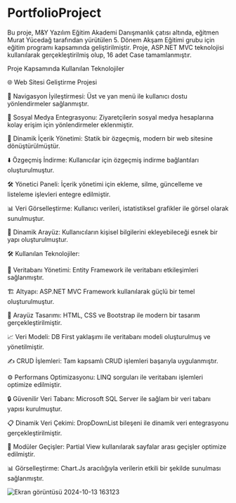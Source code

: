 # PortfolioProject

Bu proje, M&Y Yazılım Eğitim Akademi Danışmanlık çatısı altında, eğitmen Murat Yücedağ tarafından yürütülen 5. Dönem Akşam Eğitimi grubu için eğitim programı kapsamında geliştirilmiştir. Proje, ASP.NET MVC teknolojisi kullanılarak gerçekleştirilmiş olup, 16 adet Case tamamlanmıştır.

Proje Kapsamında Kullanılan Teknolojiler

🌐 Web Sitesi Geliştirme Projesi

🧭 Navigasyon İyileştirmesi: Üst ve yan menü ile kullanıcı dostu yönlendirmeler sağlanmıştır.

📱 Sosyal Medya Entegrasyonu: Ziyaretçilerin sosyal medya hesaplarına kolay erişim için yönlendirmeler eklenmiştir.

📄 Dinamik İçerik Yönetimi: Statik bir özgeçmiş, modern bir web sitesine dönüştürülmüştür.

⬇️ Özgeçmiş İndirme: Kullanıcılar için özgeçmiş indirme bağlantıları oluşturulmuştur.

🛠️ Yönetici Paneli: İçerik yönetimi için ekleme, silme, güncelleme ve listeleme işlevleri entegre edilmiştir.

📊 Veri Görselleştirme: Kullanıcı verileri, istatistiksel grafikler ile görsel olarak sunulmuştur.

🔄 Dinamik Arayüz: Kullanıcıların kişisel bilgilerini ekleyebileceği esnek bir yapı oluşturulmuştur.

🛠️ Kullanılan Teknolojiler:

🔗 Veritabanı Yönetimi: Entity Framework ile veritabanı etkileşimleri sağlanmıştır.

🏗️ Altyapı: ASP.NET MVC Framework kullanılarak güçlü bir temel oluşturulmuştur.

🎨 Arayüz Tasarımı: HTML, CSS ve Bootstrap ile modern bir tasarım gerçekleştirilmiştir.

📈 Veri Modeli: DB First yaklaşımı ile veritabanı modeli oluşturulmuş ve yönetilmiştir.

✍️ CRUD İşlemleri: Tam kapsamlı CRUD işlemleri başarıyla uygulanmıştır.

⚙️ Performans Optimizasyonu: LINQ sorguları ile veritabanı işlemleri optimize edilmiştir.

🔒 Güvenilir Veri Tabanı: Microsoft SQL Server ile sağlam bir veri tabanı yapısı kurulmuştur.

📋 Dinamik Veri Çekimi: DropDownList bileşeni ile dinamik veri entegrasyonu gerçekleştirilmiştir.

🔄 Modüler Geçişler: Partial View kullanılarak sayfalar arası geçişler optimize edilmiştir.

📊 Görselleştirme: Chart.Js aracılığıyla verilerin etkili bir şekilde sunulması sağlanmıştır.

![Ekran görüntüsü 2024-10-13 163123](https://github.com/user-attachments/assets/9ebe2adf-3c9c-44e9-b6bf-75ac22242328)

